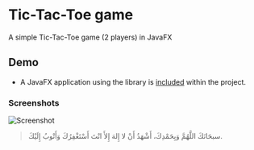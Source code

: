 # Tic-Tac-Toe game

A simple Tic-Tac-Toe game (2 players) in JavaFX


## Demo

- A JavaFX application using the library is [included](src/main/TicTacToe.java) within the project.

### Screenshots

![Screenshot](https://user-images.githubusercontent.com/48678280/71315175-128dd700-245f-11ea-87b0-846f626d780c.png)


> سبحَانَكَ اللَّهُمَّ وَبِحَمْدِكَ، أَشْهَدُ أَنْ لا إِلهَ إِلأَ انْتَ أَسْتَغْفِرُكَ وَأَتْوبُ إِلَيْكَ.